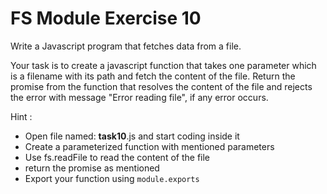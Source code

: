 # FS Module Exercise 10

Write a Javascript program that fetches data from a file.

Your task is to create a javascript function that takes one parameter which is a filename 
with its path and fetch the content of the file. 
Return the promise from the function that resolves the content of the file 
and rejects the error with message "Error reading file", if any error occurs.

Hint :

- Open file named: **task10**.js and start coding inside it
- Create a parameterized function with mentioned parameters
- Use fs.readFile to read the content of the file
- return the promise as mentioned
- Export your function using `module.exports`

